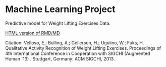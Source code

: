 # Machine Learning Project

Predictive model for Weight Lifting Exercises Data.  

[HTML version of RMD/MD](https://sgrimsley.github.io/MachineLearningProject/)

Citation:
Velloso, E.; Bulling, A.; Gellersen, H.; Ugulino, W.; Fuks, H. Qualitative Activity Recognition of Weight Lifting Exercises. Proceedings of 4th International Conference in Cooperation with SIGCHI (Augmented Human '13) . Stuttgart, Germany: ACM SIGCHI, 2013.

